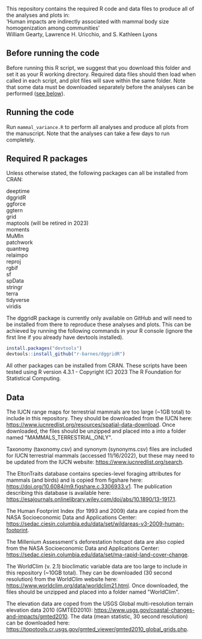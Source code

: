 This repository contains the required R code and data files to produce all of the analyses and plots in:  
‘Human impacts are indirectly associated with mammal body size homogenization among communities’  
William Gearty, Lawrence H. Uricchio, and S. Kathleen Lyons

## Before running the code
Before running this R script, we suggest that you download this folder and set it as your R working directory. Required data files should then load when called in each script, and plot files will save within the same folder. Note that some data must be downloaded separately before the analyses can be performed ([see below](#data)).

## Running the code
Run `mammal_variance.R` to perform all analyses and produce all plots from the manuscript. Note that the analyses can take a few days to run completely.

## Required R packages
Unless otherwise stated, the following packages can all be installed from CRAN:

deeptime  
dggridR  
ggforce  
ggtern  
grid  
maptools (will be retired in 2023)  
moments  
MuMIn  
patchwork  
quantreg  
relaimpo  
reproj  
rgbif  
sf  
spData  
stringr  
terra  
tidyverse  
viridis  

The dggridR package is currently only available on GitHub and will need to be installed from there to reproduce
these analyses and plots. This can be achieved by running the following commands in your R console (ignore the first line 
if you already have devtools installed).  
```r
install.packages("devtools")  
devtools::install_github("r-barnes/dggridR")
```

  
All other packages can be installed from CRAN. These scripts have been tested using R version 4.3.1 - 
Copyright (C) 2023 The R Foundation for Statistical Computing.

## Data
The IUCN range maps for terrestrial mammals are too large (~1GB total) to include in this repository. They should be downloaded from the IUCN here: https://www.iucnredlist.org/resources/spatial-data-download. Once downloaded, the files should be unzipped and placed into a into a folder named "MAMMALS_TERRESTRIAL_ONLY".

Taxonomy (taxonomy.csv) and synonym (synonyms.csv) files are included for IUCN terrestrial mammals (accessed 11/16/2022), but these may need to be updated from the IUCN website: https://www.iucnredlist.org/search.

The EltonTraits database contains species-level foraging attributes for mammals (and birds) and is copied from figshare here: https://doi.org/10.6084/m9.figshare.c.3306933.v1. The publication describing this database is available here: https://esajournals.onlinelibrary.wiley.com/doi/abs/10.1890/13-1917.1.

The Human Footprint Index (for 1993 and 2009) data are copied from the NASA Socioeconomic Data and Applications Center: https://sedac.ciesin.columbia.edu/data/set/wildareas-v3-2009-human-footprint.

The Millenium Assessment's deforestation hotspot data are also copied from the NASA Socioeconomic Data and Applications Center: https://sedac.ciesin.columbia.edu/data/set/ma-rapid-land-cover-change.

The WorldClim (v. 2.1) bioclimatic variable data are too large to include in this repository (~10GB total). They can be downloaded (30 second resolution) from the WorldClim website here: https://www.worldclim.org/data/worldclim21.html. Once downloaded, the files should be unzipped and placed into a folder named "WorldClim".

The elevation data are coped from the USGS Global multi-resolution terrain elevation data 2010 (GMTED2010): https://www.usgs.gov/coastal-changes-and-impacts/gmted2010. The data (mean statistic, 30 second resolution) can be downloaded here: https://topotools.cr.usgs.gov/gmted_viewer/gmted2010_global_grids.php.
